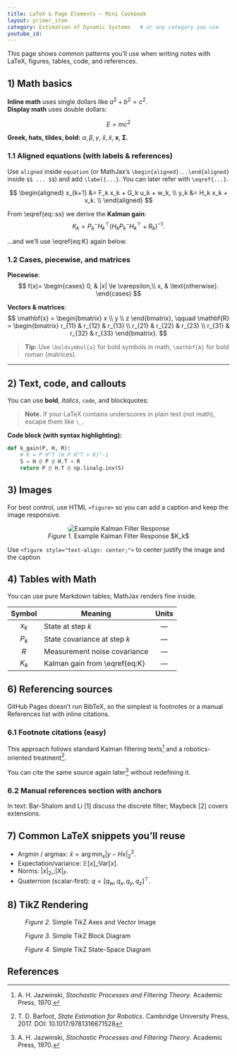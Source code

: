 ```yaml
---
title: LaTeX & Page Elements – Mini Cookbook
layout: primer_item
category: Estimation of Dynamic Systems   # or any category you use
youtube_id:
---
```


This page shows common patterns you’ll use when writing notes with LaTeX, figures, tables, code, and references.

## 1) Math basics

**Inline math** uses single dollars like $a^2 + b^2 = c^2$.  
**Display math** uses double dollars:

$$
E = mc^2
\label{eq::ss}
$$

**Greek, hats, tildes, bold:**
$\alpha, \beta, \gamma,\; \hat{x}, \tilde{x},\; \mathbf{x},\; \boldsymbol{\Sigma}.$

### 1.1 Aligned equations (with labels & references)

Use `aligned` inside `equation` (or MathJax’s `\begin{aligned}...\end{aligned}` inside `$$ ... $$`) and add `\label{...}`. You can later refer with `\eqref{...}`.

$$
\begin{aligned}
x_{k+1} &= F_k x_k + G_k u_k + w_k, \\
y_k     &= H_k x_k + v_k. \\
\end{aligned}
$$

From \eqref{eq::ss} we derive the **Kalman gain**:
$$
K_k = P^-_k H_k^\top \left(H_k P^-_k H_k^\top + R_k\right)^{-1}. \label{eq:K}
$$

…and we’ll use \eqref{eq:K} again below.

### 1.2 Cases, piecewise, and matrices

**Piecewise**:
$$
f(x)=
\begin{cases}
0, & |x| \le \varepsilon,\\
x, & \text{otherwise}.
\end{cases}
$$

**Vectors & matrices**:
$$
\mathbf{x} =
\begin{bmatrix}
x \\ y \\ z
\end{bmatrix},
\qquad
\mathbf{R} =
\begin{bmatrix}
r_{11} & r_{12} & r_{13} \\
r_{21} & r_{22} & r_{23} \\
r_{31} & r_{32} & r_{33}
\end{bmatrix}.
$$

> **Tip:** Use `\boldsymbol{a}` for bold symbols in math, `\mathbf{A}` for bold roman (matrices).

---

## 2) Text, code, and callouts

You can use **bold**, *italics*, `code`, and blockquotes:

> **Note.** If your LaTeX contains underscores in plain text (not math), escape them like `\_`.

**Code block (with syntax highlighting):**
```python
def k_gain(P, H, R):
    # K = P H^T (H P H^T + R)^-1
    S = H @ P @ H.T + R
    return P @ H.T @ np.linalg.inv(S)
```
## 3) Images 

For best control, use HTML `<figure>` so you can add a caption and keep the image responsive.

<figure style="text-align: center;"> 
    <img src="{{ 'assets/primer/kalmdemo_03.png' | relative_url }}" alt="Example Kalman Filter Response" style="max-width:100%;height:auto;border-radius:12px;"> 
    <figcaption><em>Figure 1.</em> Example Kalman Filter Response $K_k$</figcaption> 
</figure>

Use `<figure style="text-align: center;">` to center justify the image and the caption 

## 4) Tables with Math

You can use pure Markdown tables; MathJax renders fine inside.

| Symbol | Meaning                       | Units |
| :----: | ----------------------------- | :---: |
|  $x_k$ | State at step $k$             |   —   |
|  $P_k$ | State covariance at step $k$  |   —   |
|   $R$  | Measurement noise covariance  |   —   |
|  $K_k$ | Kalman gain from \eqref{eq:K} |   —   |

## 6) Referencing sources
GitHub Pages doesn’t run BibTeX, so the simplest is footnotes or a manual References list with inline citations.

### 6.1 Footnote citations (easy)

This approach follows standard Kalman filtering texts[^jazwinski] and a robotics-oriented treatment[^barfoot].

You can cite the same source again later[^jazwinski] without redefining it.

### 6.2 Manual references section with anchors

In text: Bar-Shalom and Li [1]
 discuss the discrete filter; Maybeck [2]
 covers extensions.

## 7) Common LaTeX snippets you’ll reuse

- Argmin / argmax: $\displaystyle \hat{x} = \arg\min_x |y - Hx|_2^2.$
- Expectation/variance: $\mathbb{E}[x],; \mathrm{Var}[x].$
- Norms: $|x|_2,; |X|_F.$
- Quaternion (scalar-first): $q = [q_w, q_x, q_y, q_z]^\top.$

## 8) TikZ Rendering 
<!-- anywhere in your .md file (no backticks) -->
<figure class="tikz-figure center">
    <script type="text/tikz">
        \begin{tikzpicture}[scale=1.4, every node/.style={transform shape}]
          % axes
          \draw[->,thick] (0,0) -- (3.2,0) node[right] {$x$};
          \draw[->,thick] (0,0) -- (0,2.4) node[above] {$y$};
          % vector
          \draw[very thick,red] (0,0) -- (2,1) node[midway,above] {$\mathbf{r}$};
          \fill[blue] (2,1) circle (2pt);
        \end{tikzpicture}
    </script>
    <figcaption><em>Figure 2.</em> Simple TikZ Axes and Vector Image </figcaption>
</figure>

<figure class="tikz-figure center">
    <script type="text/tikz">
        \begin{tikzpicture}[auto, node distance=2.2cm, >=latex',scale=1.4, every node/.style={transform shape}]
          \node[draw, rounded corners, minimum width=2.2cm, minimum height=1.1cm] (sys) {$G(s)$};
          \node[left=of sys] (in) {$u$};
          \node[right=of sys] (out) {$y$};
          \draw[->] (in) -- (sys);
          \draw[->] (sys) -- (out);
        \end{tikzpicture}
    </script>
    <figcaption><em>Figure 3.</em> Simple TikZ Block Diagram </figcaption>
</figure>

<figure class="tikz-figure center">
    <script type="text/tikz">
        \begin{tikzpicture}[scale=1.4, every node/.style={transform shape}, >=latex]
          \node[draw, rounded corners, inner sep=6pt] (ss)
            {$\dot{x}=Ax+Bu,\quad y=Cx+Du$};
        \end{tikzpicture}
    </script>
    <figcaption><em>Figure 4.</em> Simple TikZ State-Space Diagram </figcaption>
</figure>

## References
[^jazwinski]: A. H. Jazwinski, *Stochastic Processes and Filtering Theory*. Academic Press, 1970.  
[^barfoot]: T. D. Barfoot, *State Estimation for Robotics*. Cambridge University Press, 2017. DOI: 10.1017/9781316671528
